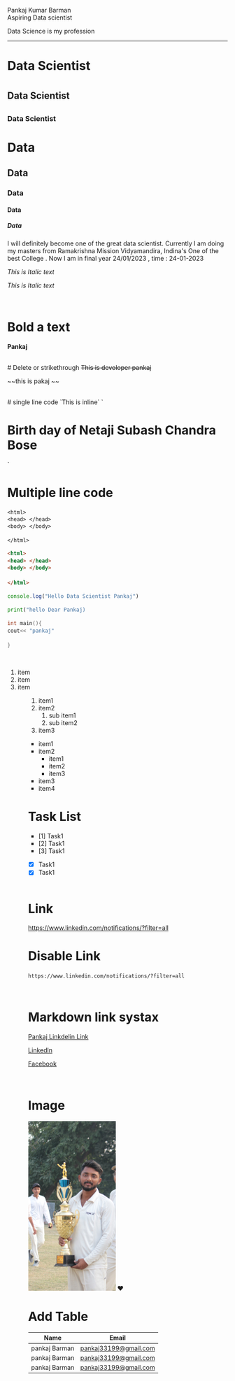 <!-- Markdown tutorial -->
 <!-- 1. newline  -->
 Pankaj Kumar Barman  
 Aspiring Data scientist

<!-- Pankaj Kumar Barman <br/> Data scientist  -->

<!-- 2. Horizontal rule -->

<!-- Data Science is my profession <hr/> -->

Data Science is my profession <hr>
<!-- --- -->

<!-- 3. Headings -->

<h1>Data Scientist <h1> 
<h2>Data Scientist <h2> 
<h3>Data Scientist <h3> 

# Data
## Data
### Data
#### Data
##### Data

<p> I will definitely become one of the great data scientist. Currently I am  doing my masters from Ramakrishna Mission Vidyamandira, Indina's One of the best College . Now I am in final year 24/01/2023 , time : 24-01-2023</p>

<i> This is Italic text </i>

_This is Italic text_

<br/>

# Bold a text

__Pankaj__

<br/>
# Delete or strikethrough
<del> This is devoloper pankaj </del>

~~this is pakaj ~~

<br/>
# single line code
`This is inline`
` <h1>Birth day of Netaji Subash Chandra Bose </h1>`

# Multiple line code
```
<html>
<head> </head>
<body> </body>

</html>
```

```html
<html>
<head> </head>
<body> </body>

</html>
```

```javascript
console.log("Hello Data Scientist Pankaj")
```

```python
print("hello Dear Pankaj)
```
```c++
int main(){
cout<< "pankaj"

}
```

<br/>
<!-- ordered item -->
<ol>
<li> item</li>
<li> item</li>
<li> item</li>

<ol>

1. item1
2. item2
     1. sub item1
     2. sub item2
3. item3

<!-- unordered item -->

- item1
- item2
   - item1
   - item2
   - item3
- item3
- item4

# Task List

- [1] Task1
- [2] Task1
- [3] Task1
- [x] Task1
- [x] Task1

<br/>

# Link
https://www.linkedin.com/notifications/?filter=all

# Disable Link

`https://www.linkedin.com/notifications/?filter=all`

<br/>

# Markdown link systax []()
[Pankaj Linkdelin Link](https://www.linkedin.com/notifications/?filter=all)

[Linkedln](website) 

[Facebook](facebook)

<!-- all link is here -->

[website]: https://www.linkedin.com/notifications/?filter=all

[facebook]: https://www.facebook.com/home.php

<br/>

# Image

<!-- ![Crickter Pankaj](Image/IMG_6124.JPG) -->

<img src="Image/IMG_6124.JPG" width="200" title="Profile Image"/>
❤️


# Add Table

| Name | Email |
|---- | --------|
|pankaj Barman | pankaj33199@gmail.com|
|pankaj Barman | pankaj33199@gmail.com|
|pankaj Barman | pankaj33199@gmail.com|



